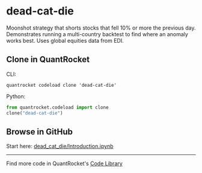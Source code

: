 # dead-cat-die

Moonshot strategy that shorts stocks that fell 10% or more the previous day. Demonstrates running a multi-country backtest to find where an anomaly works best. Uses global equities data from EDI.

## Clone in QuantRocket

CLI:

```shell
quantrocket codeload clone 'dead-cat-die'
```

Python:

```python
from quantrocket.codeload import clone
clone("dead-cat-die")
```

## Browse in GitHub

Start here: [dead_cat_die/Introduction.ipynb](dead_cat_die/Introduction.ipynb)

***

Find more code in QuantRocket's [Code Library](https://www.quantrocket.com/code/)
